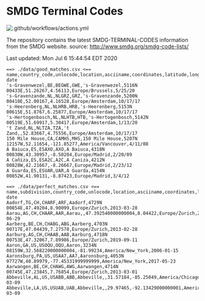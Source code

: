 # SMDG Terminal Codes 
![.github/workflows/actions.yml](https://github.com/marek5050/SMDG-TERMINAL-CODES/workflows/.github/workflows/actions.yml/badge.svg)

The repository contains the latest SMDG-TERMINAL-CODES information from the SMDG website.
source: http://www.smdg.org/smdg-code-lists/

Last updated:  Mon Jul 6 15:44:54 EDT 2020
```
==> ./data/good_matches.csv <==
name,country_code,unlocode,location,asciiname,coordinates,latitude,longitude,timezone,modification date
's-Gravenwezel,BE,BEGWE,GWE,'s-Gravenwezel,5116N 00433E,51.26267,4.56113,Europe/Brussels,5/25/20
's-Gravenzande,NL,NLGRZ,GRZ,'s-Gravenzande,5200N 00410E,52.00167,4.16528,Europe/Amsterdam,10/17/17
's-Heerenberg,NL,NLHRB,HRB,'s-Heerenberg,5153N 00615E,51.8767,6.25877,Europe/Amsterdam,10/17/17
's-Hertogenbosch,NL,NLHTB,HTB,'s-Hertogenbosch,5142N 00519E,51.69917,5.30417,Europe/Amsterdam,1/13/20
't Zand,NL,NLTZA,TZA,'t Zand,,52.83667,4.75556,Europe/Amsterdam,10/17/17
150 Mile House,CA,CAMHS,MHS,150 Mile House,5207N 12157W,52.11654,-121.85277,America/Vancouver,4/11/08
A Baiuca,ES,ESAXO,AXO,A Baiuca,4318N 00830W,43.30957,-8.50204,Europe/Madrid,2/20/09
A Cañiza,ES,ESA2C,A2C,A Caniza,4212N 00828W,42.21667,-8.26667,Europe/Madrid,2/23/12
A Guarda,ES,ESUAR,UAR,A Guarda,4154N 00852W,41.90131,-8.87423,Europe/Madrid,3/4/12

==> ./data/perfect_matches.csv <==
name,subdivision,country_code,unlocode,location,asciiname,coordinates,latitude,longitude,timezone,modification date
Aadorf,TG,CH,CHARF,ARF,Aadorf,4729N 00854E,47.49204,8.90099,Europe/Zurich,2013-03-28
Aarau,AG,CH,CHAAR,AAR,Aarau,,47.392540000000004,8.04422,Europe/Zurich,2020-06-29
Aarberg,BE,CH,CHABG,ABG,Aarberg,4703N 00717E,47.04439,7.27578,Europe/Zurich,2013-02-28
Aarburg,AG,CH,CHAAB,AAB,Aarburg,4718N 00753E,47.32067,7.89986,Europe/Zurich,2019-09-11
Aaron,GA,US,USOQU,OQU,Aaron,3234N 08159W,32.568220000000004,-81.99234,America/New_York,2006-01-15
Aaronsburg,PA,US,USAA7,AA7,Aaronsburg,4053N 07727W,40.89979,-77.45331999999999,America/New_York,2017-05-23
Aarwangen,BE,CH,CHAWG,AWG,Aarwangen,4714N 00745E,47.23845,7.76854,Europe/Zurich,2013-03-01
Abbeville,AL,US,USABB,ABB,Abbeville,,31.57184,-85.25049,America/Chicago,2017-03-09
Abbeville,LA,US,USUAB,UAB,Abbeville,,29.97465,-92.13429000000001,America/Chicago,2017-03-09
```
